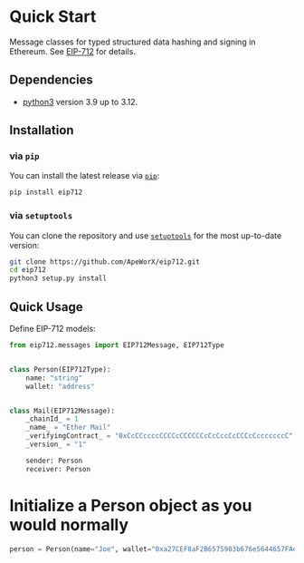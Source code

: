 # Quick Start

Message classes for typed structured data hashing and signing in Ethereum.
See [EIP-712](https://eips.ethereum.org/EIPS/eip-712) for details.

## Dependencies

- [python3](https://www.python.org/downloads) version 3.9 up to 3.12.

## Installation

### via `pip`

You can install the latest release via [`pip`](https://pypi.org/project/pip/):

```bash
pip install eip712
```

### via `setuptools`

You can clone the repository and use [`setuptools`](https://github.com/pypa/setuptools) for the most up-to-date version:

```bash
git clone https://github.com/ApeWorX/eip712.git
cd eip712
python3 setup.py install
```

## Quick Usage

Define EIP-712 models:

```python
from eip712.messages import EIP712Message, EIP712Type


class Person(EIP712Type):
    name: "string"
    wallet: "address"


class Mail(EIP712Message):
    _chainId_ = 1
    _name_ = "Ether Mail"
    _verifyingContract_ = "0xCcCCccccCCCCcCCCCCCcCcCccCcCCCcCcccccccC"
    _version_ = "1"

    sender: Person
    receiver: Person
```

# Initialize a Person object as you would normally
```python
person = Person(name="Joe", wallet="0xa27CEF8aF2B6575903b676e5644657FAe96F491F")
```
